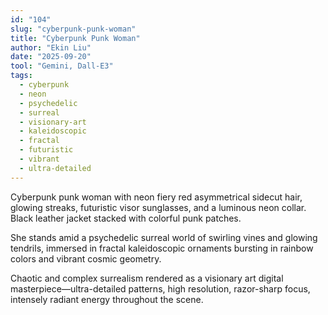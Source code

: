```yaml
---
id: "104"
slug: "cyberpunk-punk-woman"
title: "Cyberpunk Punk Woman"
author: "Ekin Liu"
date: "2025-09-20"
tool: "Gemini, Dall-E3"
tags:
  - cyberpunk
  - neon
  - psychedelic
  - surreal
  - visionary-art
  - kaleidoscopic
  - fractal
  - futuristic
  - vibrant
  - ultra-detailed
---
```


Cyberpunk punk woman with neon fiery red asymmetrical sidecut hair, glowing streaks, futuristic visor sunglasses, and a luminous neon collar. Black leather jacket stacked with colorful punk patches.

She stands amid a psychedelic surreal world of swirling vines and glowing tendrils, immersed in fractal kaleidoscopic ornaments bursting in rainbow colors and vibrant cosmic geometry.

Chaotic and complex surrealism rendered as a visionary art digital masterpiece—ultra-detailed patterns, high resolution, razor-sharp focus, intensely radiant energy throughout the scene.
